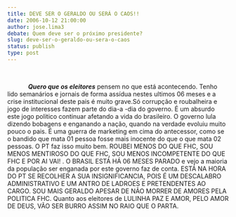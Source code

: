 ```yaml
---
title: DEVE SER O GERALDO OU SERÁ O CAOS!!
date: 2006-10-12 21:00:00
author: jose.lima3
debate: Quem deve ser o próximo presidente?
slug: deve-ser-o-geraldo-ou-sera-o-caos
status: publish 
type: post
---
```


 


            ***Quero que os eleitores*** pensem no que está acontecendo. Tenho lido semanários e jornais de forma assídua nestes ultimos 06 meses e a crise institucional deste pais é muito grave.Só corrupção e roubalheira e jogo de interesses fazem parte do dia-a -dia do governo. É um absurdo este jogo politico continuar afetando a vida do brasileiro. O governo lula dizendo bobagens e enganando a nação, quando na verdade evoluiu muito pouco o pais. É uma guerra de marketing em cima do antecessor, como se o bandido que mata 01 pessoa fosse mais inocente do que o que mata 02 pessoas. O PT faz isso muito bem. ROUBEI MENOS DO QUE FHC, SOU MENOS MENTIROSO DO QUE FHC, SOU MENOS INCOMPETENTE DO QUE FHC E POR AI VAI! . O BRASIL ESTÁ HÁ 06 MESES PARADO e vejo a maioria da população ser enganada por este governo faz de conta. ESTÁ NA HORA DO PT SE RECOLHER A SUA INSIGNIFICANCIA, POIS É UM DESCALABRO ADMINISTRATIVO E UM ANTRO DE LADROES E PRETENDENTES AO CARGO. SOU MAIS GERALDO APESAR DE NÃO MORRER DE AMORES PELA POLITICA FHC. Quanto aos eleitores de LULINHA PAZ E AMOR, PELO AMOR DE DEUS, VÃO SER BURRO ASSIM NO RAIO QUE O PARTA.


         


